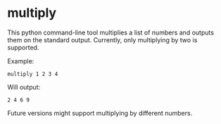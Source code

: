 multiply
========

This python command-line tool multiplies a list of numbers and outputs them on the standard output. Currently, only multiplying by two is supported.

Example:

    multiply 1 2 3 4

Will output:

    2 4 6 9

Future versions might support multiplying by different numbers.

